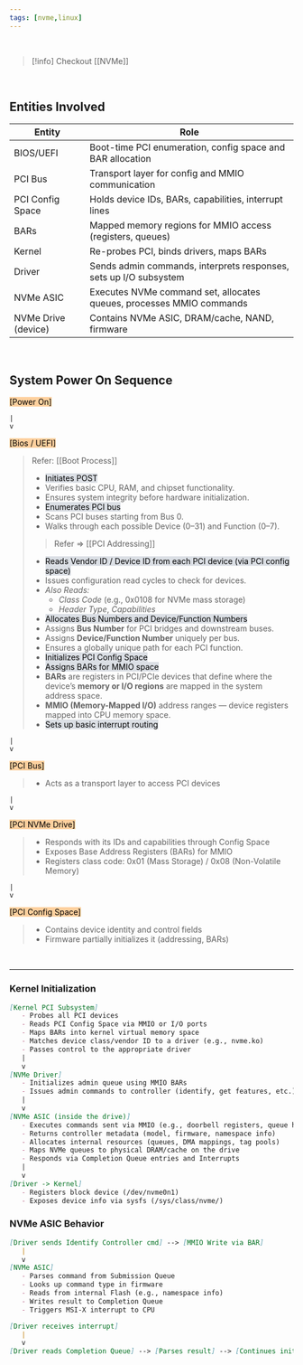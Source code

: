 ```yaml
---
tags: [nvme,linux]
---
```


</br>

> [!info] 
> Checkout [[NVMe]]

</br>

## Entities Involved

|Entity|Role|
|---|---|
|BIOS/UEFI|Boot-time PCI enumeration, config space and BAR allocation|
|PCI Bus|Transport layer for config and MMIO communication|
|PCI Config Space|Holds device IDs, BARs, capabilities, interrupt lines|
|BARs|Mapped memory regions for MMIO access (registers, queues)|
|Kernel|Re-probes PCI, binds drivers, maps BARs|
|Driver|Sends admin commands, interprets responses, sets up I/O subsystem|
|NVMe ASIC|Executes NVMe command set, allocates queues, processes MMIO commands|
|NVMe Drive (device)|Contains NVMe ASIC, DRAM/cache, NAND, firmware|

</br>

## System Power On Sequence

<mark style="background: #FFB86CA6;">[Power On]</mark>
```text ln:False
|
v
```
<mark style="background: #FFB86CA6;">[Bios / UEFI]</mark>
> Refer: [[Boot Process]]
>   - <mark style="background: #CACFD9A6;">Initiates POST</mark>
>	- Verifies basic CPU, RAM, and chipset functionality.
>	- Ensures system integrity before hardware initialization.
>   - <mark style="background: #CACFD9A6;">Enumerates PCI bus</mark>
>	- Scans PCI buses starting from Bus 0.
>	- Walks through each possible Device (0–31) and Function (0–7).
>	> Refer => [[PCI Addressing]]
>   - <mark style="background: #CACFD9A6;">Reads Vendor ID / Device ID from each PCI device (via PCI config space)</mark>
>	- Issues configuration read cycles to check for devices.
>	- *Also Reads:*
>		- *Class Code* (e.g., 0x0108 for NVMe mass storage)
>		- *Header Type*, *Capabilities*
>   - <mark style="background: #CACFD9A6;">Allocates Bus Numbers and Device/Function Numbers</mark>
>	- Assigns **Bus Number** for PCI bridges and downstream buses.
>	- Assigns **Device/Function Number** uniquely per bus.
>	- Ensures a globally unique path for each PCI function.
>   - <mark style="background: #CACFD9A6;">Initializes PCI Config Space</mark>
>   - <mark style="background: #CACFD9A6;">Assigns BARs for MMIO space</mark>
> 	- **BARs** are registers in PCI/PCIe devices that define where the device’s **memory or I/O regions** are mapped in the system address space.   
> 	- **MMIO (Memory-Mapped I/O)** address ranges — device registers mapped into CPU memory space.
>   - <mark style="background: #CACFD9A6;">Sets up basic interrupt routing</mark>
```text ln:False
|
v
```
<mark style="background: #FFB86CA6;">[PCI Bus]</mark>
 >  - Acts as a transport layer to access PCI devices
```text ln:False
|
v
```
<mark style="background: #FFB86CA6;">[PCI NVMe Drive]</mark>
>   - Responds with its IDs and capabilities through Config Space
>   - Exposes Base Address Registers (BARs) for MMIO
>   - Registers class code: 0x01 (Mass Storage) / 0x08 (Non-Volatile Memory)
```text ln:False
|
v
```
<mark style="background: #FFB86CA6;">[PCI Config Space]</mark>
>   - Contains device identity and control fields
>   - Firmware partially initializes it (addressing, BARs)

</br>

---

### Kernel Initialization

```markdown ln:False
[Kernel PCI Subsystem]
   - Probes all PCI devices
   - Reads PCI Config Space via MMIO or I/O ports
   - Maps BARs into kernel virtual memory space
   - Matches device class/vendor ID to a driver (e.g., nvme.ko)
   - Passes control to the appropriate driver
   |
   v
[NVMe Driver]
   - Initializes admin queue using MMIO BARs
   - Issues admin commands to controller (identify, get features, etc.)
   |
   v
[NVMe ASIC (inside the drive)]
   - Executes commands sent via MMIO (e.g., doorbell registers, queue heads)
   - Returns controller metadata (model, firmware, namespace info)
   - Allocates internal resources (queues, DMA mappings, tag pools)
   - Maps NVMe queues to physical DRAM/cache on the drive
   - Responds via Completion Queue entries and Interrupts
   |
   v
[Driver -> Kernel]
   - Registers block device (/dev/nvme0n1)
   - Exposes device info via sysfs (/sys/class/nvme/)

```

### NVMe ASIC Behavior

```markdown ln:False
[Driver sends Identify Controller cmd] --> [MMIO Write via BAR]
   |
   v
[NVMe ASIC]
   - Parses command from Submission Queue
   - Looks up command type in firmware
   - Reads from internal Flash (e.g., namespace info)
   - Writes result to Completion Queue
   - Triggers MSI-X interrupt to CPU

[Driver receives interrupt]
   |
   v
[Driver reads Completion Queue] --> [Parses result] --> [Continues init process]

```
